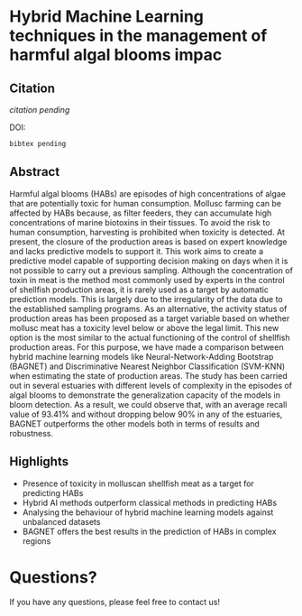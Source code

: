 # Hybrid Machine Learning techniques in the management of harmful algal blooms impac

## Citation

*citation pending*

DOI: 

```tex
bibtex pending
```

## Abstract
Harmful algal blooms (HABs) are episodes of high concentrations of algae that are potentially toxic for human consumption. Mollusc farming can be affected by HABs because, as filter feeders, they can accumulate high concentrations of marine biotoxins in their tissues. To avoid the risk to human consumption, harvesting is prohibited when toxicity is detected. At present, the closure of the production areas is based on expert knowledge and lacks predictive models to support it. This work aims to create a predictive model capable of supporting decision making on days when it is not possible to carry out a previous sampling. Although the concentration of toxin in meat is the method most commonly used by experts in the control of shellfish production areas, it is rarely used as a target by automatic prediction models. This is largely due to the irregularity of the data due to the established sampling programs. As an alternative, the activity status of production areas has been proposed as a target variable based on whether mollusc meat has a toxicity level below or above the legal limit. This new option is the most similar to the actual functioning of the control of shellfish production areas. For this purpose, we have made a comparison between hybrid machine learning models like Neural-Network-Adding Bootstrap (BAGNET) and Discriminative Nearest Neighbor Classification (SVM-KNN) when estimating the state of production areas. The study has been carried out in several estuaries with different levels of complexity in the episodes of algal blooms to demonstrate the generalization capacity of the models in bloom detection. As a result, we could observe that, with an average recall value of 93.41\% and without dropping below 90\% in any of the estuaries, BAGNET outperforms the other models both in terms of results and robustness.

## Highlights

*	Presence of toxicity in molluscan shellfish meat as a target for predicting HABs
*	Hybrid AI methods outperform classical methods in predicting HABs
*	Analysing the behaviour of hybrid machine learning models against unbalanced datasets
*	BAGNET offers the best results in the prediction of HABs in complex regions


# Questions?
If you have any questions, please feel free to contact us!
